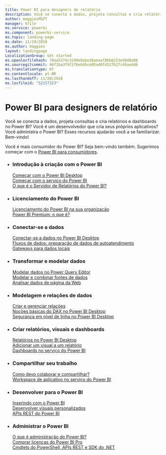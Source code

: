 ```yaml
---
title: Power BI para designers de relatório
description: Você se conecta a dados, projeta consultas e cria relatórios e dashboards no Power BI? Você é um desenvolvedor que cria seus próprios aplicativos ou um administrador do Power BI?
author: maggiesMSFT
manager: kfile
ms.service: powerbi
ms.component: powerbi-service
ms.topic: landing-page
ms.date: 11/19/2018
ms.author: maggies
layout: landingpage
LocalizationGroup: Get started
ms.openlocfilehash: 70ea5374c3249e0abe38aeaaf8bb6253e50d8a08
ms.sourcegitcommit: 46f1ba3f972f6e64bce05ad0fd527b27c49aedd6
ms.translationtype: HT
ms.contentlocale: pt-BR
ms.lasthandoff: 11/20/2018
ms.locfileid: "52157323"
---
```

# <a name="power-bi-for-report-designers"></a>Power BI para designers de relatório

Você se conecta a dados, projeta consultas e cria relatórios e dashboards no Power BI? Você é um desenvolvedor que cria seus próprios aplicativos? Você administra o Power BI? Esses recursos ajudarão você a se familiarizar. Bem-vindo!

Você é mais consumidor do Power BI? Seja bem-vindo também. Sugerimos começar com o [Power BI para consumidores](consumer/power-bi-consumer-landing.md).

<ul class="panelContent cardsF"> 
              <li> 
                             <div class="cardSize"> 
                                           <div class="cardPadding"> 
                                                          <div class="card"> 
                                                                        <div class="cardText"> 
                                                                                      <h3>Introdução à criação com o Power BI</h3> 
                                                                                      <p></p>
                                                                                            <a href="desktop-what-is-desktop.md">Começar com o Power BI Desktop</a><br/> 
                                                                                            <a href="power-bi-overview.md">Começar com o serviço do Power BI</a><br/> 
                                                                                            <a href="report-server/get-started.md">O que é o Servidor de Relatórios do Power BI?</a>
                                                                        </div> 
                                                          </div> 
                                           </div> 
                             </div> 
              </li>
              <li> 
                             <div class="cardSize"> 
                                           <div class="cardPadding"> 
                                                          <div class="card"> 
                                                                        <div class="cardText"> 
                                                                                      <h3>Licenciamento do Power BI</h3> 
                                                                                      <p></p>
                                                                                            <a href="service-admin-licensing-organization.md">Licenciamento do Power BI na sua organização</a><br/> 
                                                                                            <a href="service-premium.md">Power BI Premium: o que é?</a> 
                                                                        </div> 
                                                          </div> 
                                           </div> 
                             </div> 
              </li>
              <li> 
                             <div class="cardSize"> 
                                           <div class="cardPadding"> 
                                                          <div class="card"> 
                                                                        <div class="cardText"> 
                                                                                      <h3>Conectar-se a dados</h3> 
                                                                                      <p></p>
                                                                                            <a href="desktop-quickstart-connect-to-data.md">Conectar-se a dados no Power BI Desktop</a><br/> 
                                                                                            <a href="service-dataflows-overview.md">Fluxos de dados: preparação de dados de autoatendimento</a><br/> 
                                                                                            <a href="service-gateway-install.md">Gateways para dados locais</a>
                                                                        </div> 
                                                          </div> 
                                           </div> 
                             </div> 
              </li>
              <li> 
                             <div class="cardSize"> 
                                           <div class="cardPadding"> 
                                                          <div class="card"> 
                                                                        <div class="cardText"> 
                                                                                      <h3>Transformar e modelar dados</h3> 
                                                                                      <p></p>
                                                                                            <a href="desktop-common-query-tasks.md">Modelar dados no Power Query Editor</a><br/> 
                                                                                            <a href="desktop-shape-and-combine-data.md">Modelar e combinar fontes de dados</a><br/> 
                                                                                            <a href="desktop-tutorial-importing-and-analyzing-data-from-a-web-page.md">Analisar dados de página da Web</a>
                                                                        </div> 
                                                          </div> 
                                           </div> 
                             </div> 
              </li>
              <li> 
                             <div class="cardSize"> 
                                           <div class="cardPadding"> 
                                                          <div class="card"> 
                                                                       <div class="cardText"> 
                                                                                      <h3>Modelagem e relações de dados</h3> 
                                                                                      <p></p>
                                                                                            <a href="desktop-create-and-manage-relationships.md">Criar e gerenciar relações</a><br/>
                                                                                            <a href="desktop-quickstart-learn-dax-basics.md">Noções básicas do DAX no Power BI Desktop</a><br/> 
                                                                                            <a href="service-admin-rls.md">Segurança em nível de linha no Power BI Desktop</a> 
                                                                        </div> 
                                                          </div> 
                                           </div> 
                             </div> 
              </li>
              <li> 
                             <div class="cardSize"> 
                                           <div class="cardPadding"> 
                                                          <div class="card"> 
                                                                        <div class="cardText"> 
                                                                                      <h3>Criar relatórios, visuais e dashboards</h3> 
                                                                                      <p></p>
                                                                                            <a href="desktop-report-view.md">Relatórios no Power BI Desktop</a><br/> 
                                                                                            <a href="power-bi-report-add-visualizations-i.md">Adicionar um visual a um relatório</a><br/> 
                                                                                            <a href="service-dashboard-create.md">Dashboards no serviço do Power BI</a>
                                                                        </div> 
                                                          </div> 
                                           </div> 
                             </div> 
              </li>
              <li> 
                             <div class="cardSize"> 
                                           <div class="cardPadding"> 
                                                          <div class="card"> 
                                                                        <div class="cardText"> 
                                                                                      <h3>Compartilhar seu trabalho</h3> 
                                                                                      <p></p>
                                                                                            <a href="service-how-to-collaborate-distribute-dashboards-reports.md">Como devo colaborar e compartilhar?</a><br/>
                                                                                            <a href="service-create-workspaces.md">Workspace de aplicativo no serviço do Power BI</a> 
                                                                        </div> 
                                                          </div> 
                                           </div> 
                             </div> 
              </li>
              <li> 
                             <div class="cardSize"> 
                                           <div class="cardPadding"> 
                                                          <div class="card"> 
                                                                        <div class="cardText"> 
                                                                                      <h3>Desenvolver para o Power BI</h3> 
                                                                                      <p></p>
                                                                                            <a href="developer/embedding.md">Inserindo com o Power BI</a><br/> 
                                                                                            <a href="developer/custom-visual-develop-tutorial.md">Desenvolver visuais personalizados</a><br/> 
                                                                                            <a href="https://docs.microsoft.com/rest/api/power-bi">APIs REST do Power BI</a>
                                                                        </div> 
                                                          </div> 
                                           </div> 
                             </div> 
              </li>
              <li> 
                             <div class="cardSize"> 
                                           <div class="cardPadding"> 
                                                          <div class="card"> 
                                                                        <div class="cardText"> 
                                                                                      <h3>Administrar o Power BI</h3> 
                                                                                      <p></p>
                                                                                            <a href="service-admin-administering-power-bi-in-your-organization.md">O que é administração do Power BI?</a><br/> 
                                                                                            <a href="service-admin-purchasing-power-bi-pro.md">Comprar licenças do Power BI Pro</a><br/>
                                                                                            <a href="service-admin-reference.md">Cmdlets do PowerShell, APIs REST e SDK do .NET</a>
                                                                        </div> 
                                                          </div> 
                                           </div> 
                             </div> 
              </li>
</ul>



